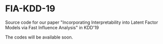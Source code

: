 # FIA-KDD-19
Source code for our paper "Incorporating Interpretability into Latent Factor Models via Fast Influence Analysis" in KDD'19

The codes will be available soon.
